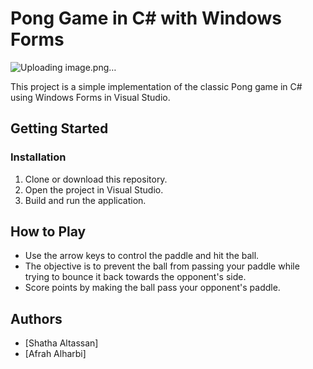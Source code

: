 # Pong Game in C# with Windows Forms
![Uploading image.png…]()


This project is a simple implementation of the classic Pong game in C# using Windows Forms in Visual Studio.

## Getting Started


### Installation

1. Clone or download this repository.
2. Open the project in Visual Studio.
3. Build and run the application.

## How to Play

- Use the arrow keys to control the paddle and hit the ball.
- The objective is to prevent the ball from passing your paddle while trying to bounce it back towards the opponent's side.
- Score points by making the ball pass your opponent's paddle.

## Authors

- [Shatha Altassan]
- [Afrah Alharbi]


